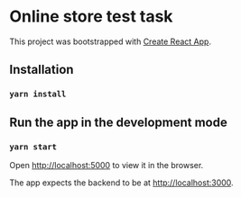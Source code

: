 # Online store test task

This project was bootstrapped with [Create React App](https://github.com/facebook/create-react-app).

## Installation

### `yarn install`

## Run the app in the development mode

### `yarn start`

Open [http://localhost:5000](http://localhost:5000) to view it in the browser.

The app expects the backend to be at [http://localhost:3000](http://localhost:3000).
